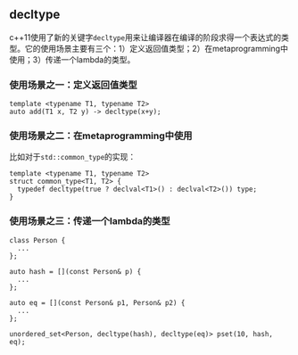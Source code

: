## decltype

c++11使用了新的关键字`decltype`用来让编译器在编译的阶段求得一个表达式的类型。它的使用场景主要有三个：1）定义返回值类型；2）在metaprogramming中使用；3）传递一个lambda的类型。


### 使用场景之一：定义返回值类型

```
template <typename T1, typename T2>
auto add(T1 x, T2 y) -> decltype(x+y);     
```

### 使用场景之二：在metaprogramming中使用

比如对于`std::common_type`的实现：

```
template <typename T1, typename T2>
struct common_type<T1, T2> {
  typedef decltype(true ? declval<T1>() : declval<T2>()) type;
}
```

### 使用场景之三：传递一个lambda的类型

```
class Person {
  ...
};

auto hash = [](const Person& p) {
  ...
};

auto eq = [](const Person& p1, Person& p2) {
  ...
};

unordered_set<Person, decltype(hash), decltype(eq)> pset(10, hash, eq);
```
